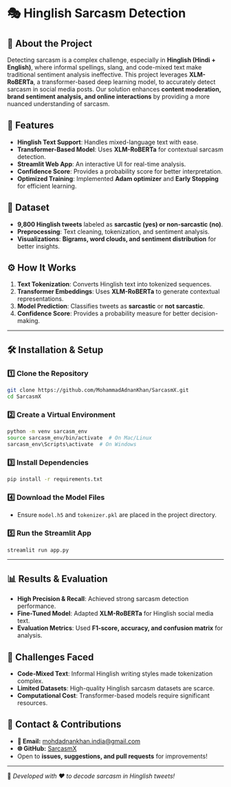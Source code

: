 # 🎭 Hinglish Sarcasm Detection

## 🤖 About the Project

Detecting sarcasm is a complex challenge, especially in **Hinglish (Hindi + English)**, where informal spellings, slang, and code-mixed text make traditional sentiment analysis ineffective. This project leverages **XLM-RoBERTa**, a transformer-based deep learning model, to accurately detect sarcasm in social media posts. Our solution enhances **content moderation, brand sentiment analysis, and online interactions** by providing a more nuanced understanding of sarcasm.

## 🚀 Features
- **Hinglish Text Support**: Handles mixed-language text with ease.
- **Transformer-Based Model**: Uses **XLM-RoBERTa** for contextual sarcasm detection.
- **Streamlit Web App**: An interactive UI for real-time analysis.
- **Confidence Score**: Provides a probability score for better interpretation.
- **Optimized Training**: Implemented **Adam optimizer** and **Early Stopping** for efficient learning.

## 📂 Dataset
- **9,800 Hinglish tweets** labeled as **sarcastic (yes) or non-sarcastic (no)**.
- **Preprocessing**: Text cleaning, tokenization, and sentiment analysis.
- **Visualizations**: **Bigrams, word clouds, and sentiment distribution** for better insights.

## ⚙️ How It Works
1. **Text Tokenization**: Converts Hinglish text into tokenized sequences.
2. **Transformer Embeddings**: Uses **XLM-RoBERTa** to generate contextual representations.
3. **Model Prediction**: Classifies tweets as **sarcastic** or **not sarcastic**.
4. **Confidence Score**: Provides a probability measure for better decision-making.

---

## 🛠 Installation & Setup

### 1️⃣ Clone the Repository
```sh
git clone https://github.com/MohammadAdnanKhan/SarcasmX.git
cd SarcasmX
```

### 2️⃣ Create a Virtual Environment
```sh
python -m venv sarcasm_env
source sarcasm_env/bin/activate  # On Mac/Linux
sarcasm_env\Scripts\activate  # On Windows
```

### 3️⃣ Install Dependencies
```sh
pip install -r requirements.txt
```

### 4️⃣ Download the Model Files
- Ensure `model.h5` and `tokenizer.pkl` are placed in the project directory.

### 5️⃣ Run the Streamlit App
```sh
streamlit run app.py
```

---

## 📊 Results & Evaluation
- **High Precision & Recall**: Achieved strong sarcasm detection performance.
- **Fine-Tuned Model**: Adapted **XLM-RoBERTa** for Hinglish social media text.
- **Evaluation Metrics**: Used **F1-score, accuracy, and confusion matrix** for analysis.

## 📌 Challenges Faced
- **Code-Mixed Text**: Informal Hinglish writing styles made tokenization complex.
- **Limited Datasets**: High-quality Hinglish sarcasm datasets are scarce.
- **Computational Cost**: Transformer-based models require significant resources.

## 💎 Contact & Contributions
- **📧 Email:** mohdadnankhan.india@gmail.com
- **🌐 GitHub:** [SarcasmX](https://github.com/MohammadAdnanKhan/SarcasmX)
- Open to **issues, suggestions, and pull requests** for improvements!

---

🔹 *Developed with ❤️ to decode sarcasm in Hinglish tweets!*
